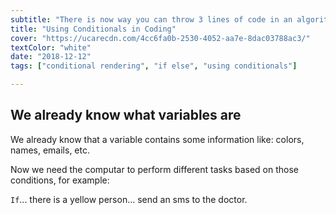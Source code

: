 ```yaml
---
subtitle: "There is now way you can throw 3 lines of code in an algorithm without have to include a conditional. It's time to guide the computer on how to make decisions!"
title: "Using Conditionals in Coding"
cover: "https://ucarecdn.com/4cc6fa0b-2530-4052-aa7e-8dac03788ac3/"
textColor: "white"
date: "2018-12-12"
tags: ["conditional rendering", "if else", "using conditionals"]

---
```


## We already know what variables are

We already know that a variable contains some information like: colors, names, emails, etc.

Now we need the computar to perform different tasks based on those conditions, for example:

`If`... there is a yellow person... send an sms to the doctor.
<!--stackedit_data:
eyJoaXN0b3J5IjpbNTAxMDE5NDc2LC0xMjI3MjY2MzcwLDczMD
k5ODExNl19
-->